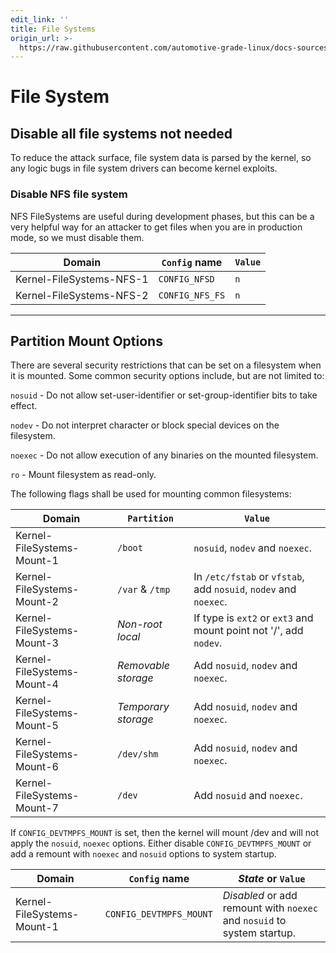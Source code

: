 ```yaml
---
edit_link: ''
title: File Systems
origin_url: >-
  https://raw.githubusercontent.com/automotive-grade-linux/docs-sources/guppy/docs/security-blueprint/part-4/5-FileSystems.md
---
```


<!-- WARNING: This file is generated by fetch_docs.js using /home/boron/Documents/AGL/docs-webtemplate/site/_data/tocs/architecture/guppy/security_blueprint-security-blueprint-book.yml -->

# File System

## Disable all file systems not needed

To reduce the attack surface, file system data is parsed by the kernel, so any logic bugs in file system drivers can become kernel exploits.

### Disable NFS file system

NFS FileSystems are useful during development phases, but this can be a very helpful way for an attacker to get files when you are in production mode, so we must disable them.

<!-- section-config -->

Domain                   | `Config` name   | `Value`
------------------------ | --------------- | -------
Kernel-FileSystems-NFS-1 | `CONFIG_NFSD`   | `n`
Kernel-FileSystems-NFS-2 | `CONFIG_NFS_FS` | `n`

<!-- end-section-config -->

--------------------------------------------------------------------------------

<!-- pagebreak -->

## Partition Mount Options

There are several security restrictions that can be set on a filesystem when it is mounted. Some common security options include, but are not limited to:

`nosuid` - Do not allow set-user-identifier or set-group-identifier bits to take effect.

`nodev` - Do not interpret character or block special devices on the filesystem.

`noexec` - Do not allow execution of any binaries on the mounted filesystem.

`ro` - Mount filesystem as read-only.

The following flags shall be used for mounting common filesystems:

<!-- section-config -->

Domain                     | `Partition`         | `Value`
-------------------------- | ------------------- | -----------------------------------------------------------------
Kernel-FileSystems-Mount-1 | `/boot`             | `nosuid`, `nodev` and `noexec`.
Kernel-FileSystems-Mount-2 | `/var` & `/tmp`     | In `/etc/fstab` or `vfstab`, add `nosuid`, `nodev` and `noexec`.
Kernel-FileSystems-Mount-3 | _Non-root local_    | If type is `ext2` or `ext3` and mount point not '/', add `nodev`.
Kernel-FileSystems-Mount-4 | _Removable storage_ | Add `nosuid`, `nodev` and `noexec`.
Kernel-FileSystems-Mount-5 | _Temporary storage_ | Add `nosuid`, `nodev` and `noexec`.
Kernel-FileSystems-Mount-6 | `/dev/shm`          | Add `nosuid`, `nodev` and `noexec`.
Kernel-FileSystems-Mount-7 | `/dev`              | Add `nosuid` and `noexec`.

<!-- end-section-config --> <!-- section-note -->

If `CONFIG_DEVTMPFS_MOUNT` is set, then the kernel will mount /dev and will not apply the `nosuid`, `noexec` options. Either disable `CONFIG_DEVTMPFS_MOUNT` or add a remount with `noexec` and `nosuid` options to system startup.

<!-- end-section-note --> <!-- section-config -->

Domain                     | `Config` name           | _State_ or `Value`
-------------------------- | ----------------------- | -----------------------------------------------------------------------
Kernel-FileSystems-Mount-1 | `CONFIG_DEVTMPFS_MOUNT` | _Disabled_ or add remount with `noexec` and `nosuid` to system startup.

<!-- end-section-config -->
